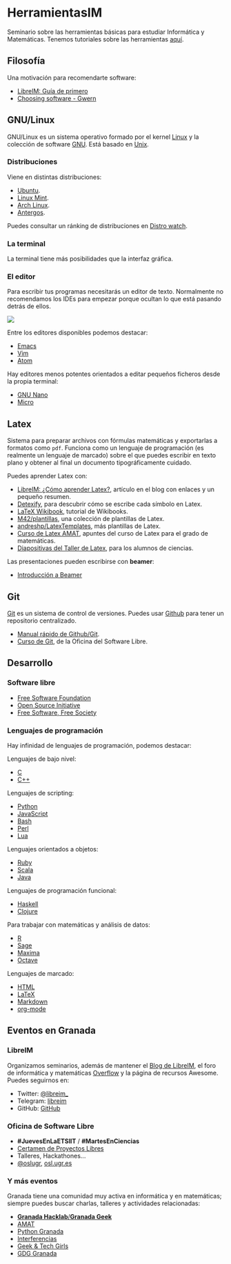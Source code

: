 # HerramientasIM

Seminario sobre las herramientas básicas para estudiar Informática y 
Matemáticas. Tenemos tutoriales sobre las herramientas [aquí](https://github.com/libreim/tutorials/).

## Filosofía

Una motivación para recomendarte software:

 - [LibreIM: Guía de primero](http://tux.ugr.es/dgiim/blog/2015/09/10/primero/)
 - [Choosing software - Gwern](http://www.gwern.net/Choosing%20Software)

## GNU/Linux

GNU/Linux es un sistema operativo formado por el kernel 
[Linux](https://en.wikipedia.org/wiki/Linux_kernel) y la colección de
software [GNU](https://en.wikipedia.org/wiki/GNU). Está basado en
[Unix](https://es.wikipedia.org/wiki/Unix-like).

### Distribuciones

Viene en distintas distribuciones:

 - [Ubuntu](https://www.ubuntu.com/).
 - [Linux Mint](https://www.linuxmint.com/).
 - [Arch Linux](https://www.archlinux.org/).
 - [Antergos](https://antergos.com/).
 
Puedes consultar un ránking de distribuciones en 
[Distro watch](http://distrowatch.com/).

### La terminal

La terminal tiene más posibilidades que la interfaz gráfica.

### El editor

Para escribir tus programas necesitarás un editor de texto. Normalmente no
recomendamos los IDEs para empezar porque ocultan lo que está pasando detrás de
ellos.

![](http://imgs.xkcd.com/comics/real_programmers.png)

Entre los editores disponibles podemos destacar:

 - [Emacs](https://www.gnu.org/software/emacs/)
 - [Vim](http://www.vim.org/)
 - [Atom](https://atom.io/)

Hay editores menos potentes orientados a editar pequeños ficheros desde la
propia terminal:

 - [GNU Nano](https://www.nano-editor.org/)
 - [Micro](https://github.com/zyedidia/micro)

## Latex

Sistema para preparar archivos con fórmulas matemáticas y exportarlas a 
formatos como `pdf`. Funciona como un lenguaje de programación (es realmente
un lenguaje de marcado) sobre el que puedes escribir en texto plano y obtener
al final un documento tipográficamente cuidado.

Puedes aprender Latex con:

 - [LibreIM: ¿Cómo aprender Latex?](http://tux.ugr.es/dgiim/blog/2015/03/14/latex/), artículo en el blog con enlaces y un pequeño resumen.
 - [Detexify](http://detexify.kirelabs.org/classify.html), para descubrir cómo se escribe cada símbolo en Latex.
 - [LaTeX Wikibook](https://en.wikibooks.org/wiki/LaTeX), tutorial de Wikibooks.
 - [M42/plantillas](https://github.com/M42/plantillas), una colección de plantillas de Latex.
 - [andreshp/LatexTemplates](https://github.com/andreshp/LatexTemplates), más plantillas de Latex.
 - [Curso de Latex AMAT](https://github.com/pedritomelenas/Curso-LaTeX-AMAT), apuntes del curso de Latex para el grado de matemáticas.
 - [Diapositivas del Taller de Latex](www.ugr.es/~pedro/latex/), para los alumnos de ciencias.

Las presentaciones pueden escribirse con **beamer**:

 - [Introducción a Beamer](http://tux.ugr.es/dgiim/blog/2015/03/14/intro-beamer/)

## Git

[Git](https://git-scm.com/) 
es un sistema de control de versiones. Puedes usar 
[Github](https://github.com/) para tener un repositorio centralizado.

 - [Manual rápido de Github/Git](http://tux.ugr.es/dgiim/blog/2014/02/23/manualgit/).
 - [Curso de Git](https://github.com/oslugr/curso-git), de la Oficina del Software Libre.

## Desarrollo
### Software libre

 - [Free Software Foundation](https://fsf.org/)
 - [Open Source Initiative](https://opensource.org/)
 - [Free Software, Free Society](https://www.gnu.org/doc/fsfs3-hardcover.pdf)

### Lenguajes de programación

Hay infinidad de lenguajes de programación, podemos destacar:

Lenguajes de bajo nivel: 

 - [C](https://en.wikipedia.org/wiki/C_%28programming_language%29)
 - [C++](https://en.wikipedia.org/wiki/C%2B%2B)

Lenguajes de scripting:

 - [Python](https://www.python.org/)
 - [JavaScript](https://en.wikipedia.org/wiki/JavaScript)
 - [Bash](https://en.wikipedia.org/wiki/Bash_(Unix_shell))
 - [Perl](https://www.perl.org/)
 - [Lua](http://www.lua.org/)

Lenguajes orientados a objetos:

 - [Ruby](https://www.ruby-lang.org/en/)
 - [Scala](https://en.wikipedia.org/wiki/Scala)
 - [Java](https://go.java/index.html?intcmp=gojava-banner-java-com)

Lenguajes de programación funcional:

 - [Haskell](https://en.wikipedia.org/wiki/Haskell_(programming_language))
 - [Clojure](https://en.wikipedia.org/wiki/Clojure)

Para trabajar con matemáticas y análisis de datos:

 - [R](https://www.r-project.org/)
 - [Sage](http://www.sagemath.org/)
 - [Maxima](https://en.wikipedia.org/wiki/Maxima_(software))
 - [Octave](https://www.gnu.org/software/octave/)

Lenguajes de marcado:

 - [HTML](https://en.wikipedia.org/wiki/HTML)
 - [LaTeX](https://www.latex-project.org/)
 - [Markdown](http://daringfireball.net/projects/markdown/)
 - [org-mode](http://orgmode.org/)

## Eventos en Granada

### LibreIM

Organizamos seminarios, además de mantener el 
[Blog de LibreIM](https://tux.ugr.es/dgiim/blog), el foro de
informática y matemáticas [Overflow](https://tux.ugr.es/dgiim/overflow) y la 
página de recursos Awesome. Puedes seguirnos en:

 - Twitter: [\@libreim_](https://twitter.com/libreim_)
 - Telegram: [libreim](https://web.telegram.org/#/im?p=@libreim)
 - GitHub: [GitHub](https://github.com/libreim)

### Oficina de Software Libre

* **#JuevesEnLaETSIIT** / **#MartesEnCiencias**
* [Certamen de Proyectos Libres](http://osl.ugr.es/bases-de-los-premios-a-proyectos-libres-de-la-ugr/)
* Talleres, Hackathones...
* [\@oslugr](https://twitter.com/oslugr), [osl.ugr.es](http://osl.ugr.es)

### Y más eventos

Granada tiene una comunidad muy activa en informática y en matemáticas; siempre
puedes buscar charlas, talleres y actividades relacionadas:

 - [**Granada Hacklab**/**Granada Geek**](http://www.meetup.com/Granada-Geek/events/234830860/)
 - [AMAT](http://www.ugr.es/~amat)
 - [Python Granada](http://www.python-granada.es/)
 - [Interferencias](http://interferenciasenlared.tumblr.com/)
 - [Geek & Tech Girls](https://twitter.com/geekandtechgirl)
 - [GDG Granada](http://gdggranada.com/)
